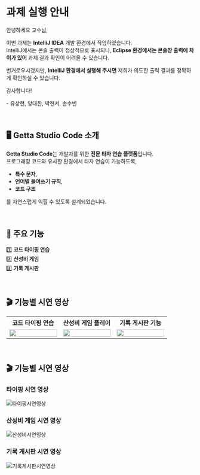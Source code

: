 # 과제 실행 안내

안녕하세요 교수님,

이번 과제는 **IntelliJ IDEA** 개발 환경에서 작업하였습니다.  
IntelliJ에서는 콘솔 출력이 정상적으로 표시되나, **Eclipse 환경에서는 콘솔창 출력에 차이가 있어** 과제 결과 확인이 어려울 수 있습니다.

번거로우시겠지만, **IntelliJ 환경에서 실행해 주시면** 저희가 의도한 출력 결과를 정확하게 확인하실 수 있습니다.

감사합니다!

\- 유상현, 양대한, 박현서, 손수빈

<br>

## 🖥️ Getta Studio Code 소개

**Getta Studio Code**는 개발자를 위한 **전문 타자 연습 플랫폼**입니다.  
프로그래밍 코드와 유사한 환경에서 타자 연습이 가능하도록,
- **특수 문자**,
- **언어별 들여쓰기 규칙**,
- **코드 구조**

를 자연스럽게 익힐 수 있도록 설계되었습니다.

<br>

## 🚀 주요 기능
1️⃣ **코드 타이핑 연습**  
2️⃣ **산성비 게임**  
3️⃣ **기록 게시판**

<br>

## 🎬 기능별 시연 영상

<table>
  <tr>
    <th width="33%">코드 타이핑 연습</th>
    <th width="33%">산성비 게임 플레이</th>
    <th width="33%">기록 게시판 기능</th>
  </tr>
  <tr>
    <td align="center"><img src="./video/typing.gif" width="100%"></td>
    <td align="center"><img src="./video/acidrain.gif" width="100%"></td>
    <td align="center"><img src="./video/records.gif" width="100%"></td>
  </tr>
</table>


<br>

## 🎬 기능별 시연 영상
### 타이핑 시연 영상
![타이핑시연영상](./video/typing.gif)

### 산성비 게임 시연 영상
![산성비시연영상](./video/acidrain.gif)

### 기록 게시판 시연 영상
![기록게시판시연영상](./video/records.gif)
